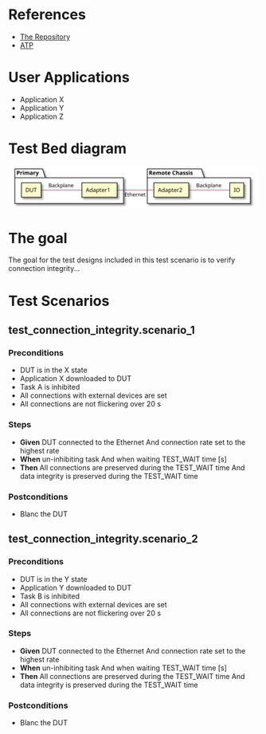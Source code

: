 # References
- [The Repository](https://github.com/sirtyman/design_templates/new/master)
- [ATP](https://a_link_to_ATP.com)

# User Applications
- Application X
- Application Y
- Application Z

# Test Bed diagram

<div hidden>

```
@startuml required_equipment

skinparam componentStyle rectangle

package "Chassis1" {
  [DUT] - [Adapter1]: Backplane
}

package "Remote Chassis" {
[Adapter1] - [Adapter2]: Ethernet
[Adapter2] - [IO]: Backplane
}

@enduml
```

</div>

![](svg/test_design_template_setup_1.svg)


# The goal
The goal for the test designs included in this test scenario is
to verify connection integrity...


# Test Scenarios

## **test_connection_integrity.scenario_1**
### Preconditions
- DUT is in the X state
- Application X downloaded to DUT
- Task A is inhibited
- All connections with external devices are set
- All connections are not flickering over 20 s

### Steps
- **Given** DUT connected to the Ethernet
And connection rate set to the highest rate
- **When** un-inhibiting task
And when waiting TEST_WAIT time [s]
- **Then** All connections are preserved during the TEST_WAIT time
And data integrity is preserved during the TEST_WAIT time

### Postconditions
- Blanc the DUT


## **test_connection_integrity.scenario_2**
### Preconditions
- DUT is in the Y state
- Application Y downloaded to DUT
- Task B is inhibited
- All connections with external devices are set
- All connections are not flickering over 20 s

### Steps
- **Given** DUT connected to the Ethernet
And connection rate set to the highest rate
- **When** un-inhibiting task
And when waiting TEST_WAIT time [s]
- **Then** All connections are preserved during the TEST_WAIT time
And data integrity is preserved during the TEST_WAIT time

### Postconditions
- Blanc the DUT
